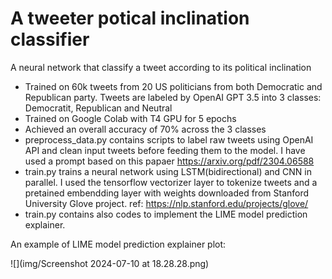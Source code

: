 # A tweeter potical inclination classifier

A neural network that classify a tweet according to its political inclination

- Trained on 60k tweets from 20 US politicians from both Democratic and Republican party. Tweets are labeled by OpenAI GPT 3.5 into 3 classes: Democratit, Republican and Neutral
- Trained on Google Colab with T4 GPU for 5 epochs
- Achieved an overall accuracy of 70% across the 3 classes
- preprocess_data.py contains scripts to label raw tweets using OpenAI API and clean input tweets before feeding them to the model. I have used a prompt based on this papaer https://arxiv.org/pdf/2304.06588
- train.py trains a neural network using LSTM(bidirectional) and CNN in parallel. I used the tensorflow vectorizer layer to tokenize tweets and a pretained embendding layer with weights downloaded from Stanford University Glove project. ref: https://nlp.stanford.edu/projects/glove/
- train.py contains also codes to implement the LIME model prediction explainer.

An example of LIME model prediction explainer plot:

![](img/Screenshot 2024-07-10 at 18.28.28.png)
